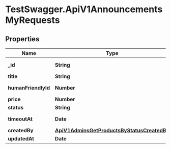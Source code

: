 # TestSwagger.ApiV1AnnouncementsMyRequests

## Properties

Name | Type | Description | Notes
------------ | ------------- | ------------- | -------------
**_id** | **String** | GUID в базе данных | [optional] 
**title** | **String** | Название заявки | [optional] 
**humanFriendlyId** | **Number** | Человекочитаемый id заявки. | [optional] 
**price** | **Number** | Цена | [optional] 
**status** | **String** | Статус запроса | [optional] 
**timeoutAt** | **Date** | Время закрытия заявки. | [optional] 
**createdBy** | [**ApiV1AdminsGetProductsByStatusCreatedBy**](ApiV1AdminsGetProductsByStatusCreatedBy.md) |  | [optional] 
**updatedAt** | **Date** |  | [optional] 


